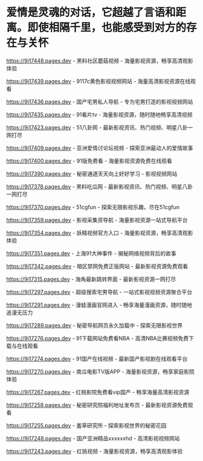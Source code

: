 # 爱情是灵魂的对话，它超越了言语和距离。即使相隔千里，也能感受到对方的存在与关怀

https://9i17448.pages.dev - 黑料社区蘑菇视频 - 海量影视资源，畅享高清观影体验

https://9i17439.pages.dev - 9117c黄色影视视频网站 - 海量高清影视资源在线观看

https://9i17436.pages.dev - 国产宅男私人导航 - 专为宅男打造的影视视频网站

https://9i17435.pages.dev - 91看片tv - 海量影视资源，随时随地畅享高清视频

https://9i17423.pages.dev - 51八卦网 - 最新影视资讯、热门视频、明星八卦一网打尽

https://9i17409.pages.dev - 亚洲爱情讨论坛视频 - 探索亚洲最动人的爱情故事

https://9i17400.pages.dev - 91版免费看 - 海量影视资源免费在线观看

https://9i17390.pages.dev - 秘密通道天天向上好好学习 - 影视视频网站

https://9i17378.pages.dev - 黑料吃瓜网 - 最新影视资讯、热门视频、明星八卦一网打尽

https://9i17370.pages.dev - 51cgfun - 探索无限影视乐趣，尽在51cgfun

https://9i17359.pages.dev - 影视采集资导航 - 海量影视资源一站式导航平台

https://9i17354.pages.dev - 妖精视频官方入口 - 海量影视资源，畅享高清观影体验

https://9i17351.pages.dev - 上海91大神事件 - 揭秘网络视频背后的故事

https://9i17342.pages.dev - 暗区禁网免费正版网站 - 最新影视资源免费观看

https://9i17315.pages.dev - 海角最新跳转界面 - 最新影视资源一网打尽

https://9i17297.pages.dev - 超级搜索宅男导航 - 一站式影视视频资源聚合平台

https://9i17291.pages.dev - 漫蛙漫画官网进入 - 畅享海量漫画资源，随时随地追漫无压力

https://9i17289.pages.dev - 秘密导航网页永久加载中 - 探索无限影视世界

https://9i17276.pages.dev - 91下载网站免费看NBA - 高清NBA比赛视频免费下载与在线观看

https://9i17274.pages.dev - 91国产在线视频 - 最新国产影视剧在线观看平台

https://9i17270.pages.dev - 南瓜电影TV版APP - 海量影视资源，畅享家庭影院体验

https://9i17267.pages.dev - 红桃影院免费看vip国产 - 畅享海量高清影视资源

https://9i17258.pages.dev - 秘密研究院福利地址发布页 - 最新影视资源免费观看

https://9i17255.pages.dev - 羞草研究所 - 探索影视世界的秘密花园

https://9i17248.pages.dev - 国产亚洲精品xxxxxxhd - 高清影视视频网站

https://9i17243.pages.dev - 红挑视频 - 海量影视资源，畅享高清观影体验
